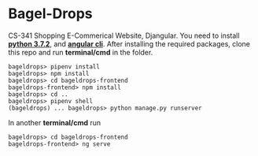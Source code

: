 # Bagel-Drops
CS-341 Shopping E-Commerical Website, Djangular. You need to install [**python 3.7.2**](https://www.python.org/downloads/release/python-372/), 
and [**angular cli**](https://angular.io/guide/quickstart). After installing the required packages, clone this repo and run **terminal/cmd** in the folder. 
```console
bageldrops> pipenv install
bageldrops> npm install
bageldrops> cd bageldrops-frontend
bageldrops-frontend> npm install
bageldrops> cd ..
bageldrops> pipenv shell
(bageldrops) ... bageldrops> python manage.py runserver
```
In another **terminal/cmd** run
```console
bageldrops> cd bageldrops-frontend
bageldrops-frontend> ng serve
```